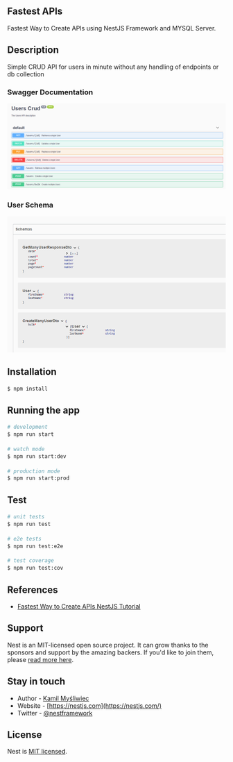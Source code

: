 ## Fastest APIs 
Fastest Way to Create APIs using NestJS Framework and MYSQL Server.

 ## Description
Simple CRUD API for users in minute without any handling of endpoints or db collection 

### Swagger Documentation
<img src="https://github.com/mohamedlotfe/NestJs-APIs/blob/main/Capture1.PNG">

### User Schema
<img src="https://github.com/mohamedlotfe/NestJs-APIs/blob/main/Capture2.PNG">

## Installation

```bash
$ npm install
```

## Running the app

```bash
# development
$ npm run start

# watch mode
$ npm run start:dev

# production mode
$ npm run start:prod
```

## Test

```bash
# unit tests
$ npm run test

# e2e tests
$ npm run test:e2e

# test coverage
$ npm run test:cov
```
## References

- [Fastest Way to Create APIs NestJS Tutorial](https://www.youtube.com/watch?v=WZtHM4Ph-K8)
## Support

Nest is an MIT-licensed open source project. It can grow thanks to the sponsors and support by the amazing backers. If you'd like to join them, please [read more here](https://docs.nestjs.com/support).

## Stay in touch

- Author - [Kamil Myśliwiec](https://kamilmysliwiec.com)
- Website - [https://nestjs.com](https://nestjs.com/)
- Twitter - [@nestframework](https://twitter.com/nestframework)

## License

Nest is [MIT licensed](LICENSE).
